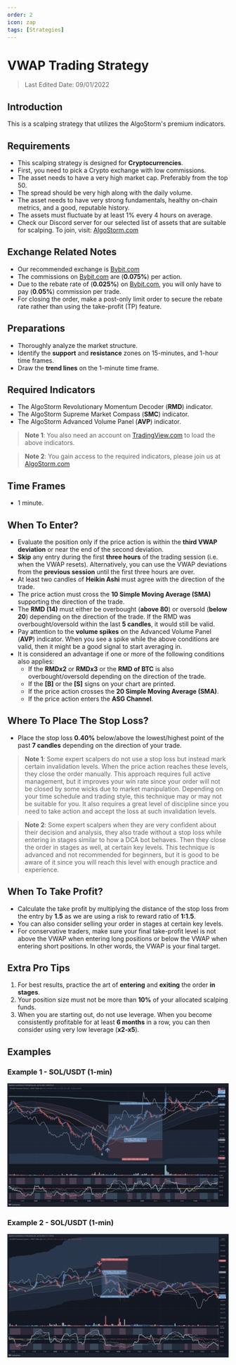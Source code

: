 ```yaml
---
order: 2
icon: zap
tags: [Strategies]
---
```

# VWAP Trading Strategy

> Last Edited Date: 09/01/2022

## Introduction

This is a scalping strategy that utilizes the AlgoStorm's premium indicators.

## Requirements

- This scalping strategy is designed for **Cryptocurrencies**.
- First, you need to pick a Crypto exchange with low commissions.
- The asset needs to have a very high market cap. Preferably from the top 50.
- The spread should be very high along with the daily volume.
- The asset needs to have very strong fundamentals, healthy on-chain metrics, and a good, reputable history.
- The assets must fluctuate by at least 1% every 4 hours on average.
- Check our Discord server for our selected list of assets that are suitable for scalping. To join, visit: [AlgoStorm.com](https://algostorm.com)

## Exchange Related Notes

- Our recommended exchange is [Bybit.com](https://www.bybit.com/en-US/invite?ref=YMYQ0%230)
- The commissions on [Bybit.com](https://www.bybit.com/en-US/invite?ref=YMYQ0%230) are (**0.075%**) per action.
- Due to the rebate rate of (**0.025%**) on [Bybit.com](https://www.bybit.com/en-US/invite?ref=YMYQ0%230), you will only have to pay (**0.05%**) commission per trade.
- For closing the order, make a post-only limit order to secure the rebate rate rather than using the take-profit (TP) feature.

## Preparations

- Thoroughly analyze the market structure.
- Identify the **support** and **resistance** zones on 15-minutes, and 1-hour time frames.
- Draw the **trend lines** on the 1-minute time frame.

## Required Indicators

- The AlgoStorm Revolutionary Momentum Decoder (**RMD**) indicator.
- The AlgoStorm Supreme Market Compass (**SMC**) indicator.
- The AlgoStorm Advanced Volume Panel (**AVP**) indicator.

> **Note 1**: You also need an account on [TradingView.com](https://www.tradingview.com/gopro/?share_your_love=labinatorhub) to load the above indicators.

> **Note 2**: You gain access to the required indicators, please join us at [AlgoStorm.com](https://algostorm.com)

## Time Frames

- 1 minute.

## When To Enter?

- Evaluate the position only if the price action is within the **third VWAP deviation** or near the end of the second deviation.
- **Skip** any entry during the first **three hours** of the trading session (i.e. when the VWAP resets). Alternatively, you can use the VWAP deviations from the **previous session** until the first three hours are over.
- At least two candles of **Heikin Ashi** must agree with the direction of the trade.
- The price action must cross the **10 Simple Moving Average (SMA)** supporting the direction of the trade.
- The **RMD (14)** must either be overbought (**above 80**) or oversold (**below 20**) depending on the direction of the trade. If the RMD was overbought/oversold within the last **5 candles**, it would still be valid.
- Pay attention to the **volume spikes** on the Advanced Volume Panel (**AVP**) indicator. When you see a spike while the above conditions are valid, then it might be a good signal to start averaging in.
- It is considered an advantage if one or more of the following conditions also applies:
   - If the **RMDx2** or **RMDx3** or the **RMD of BTC** is also overbought/oversold depending on the direction of the trade.
   - If the **[B]** or the **[S]** signs on your chart are printed.
   - If the price action crosses the **20 Simple Moving Average (SMA)**.
   - If the price action enters the **ASG Channel**.

## Where To Place The Stop Loss?

- Place the stop loss **0.40%** below/above the lowest/highest point of the past **7 candles** depending on the direction of your trade.

> **Note 1**: Some expert scalpers do not use a stop loss but instead mark certain invalidation levels. When the price action reaches these levels, they close the order manually. This approach requires full active management, but it improves your win rate since your order will not be closed by some wicks due to market manipulation. Depending on your time schedule and trading style, this technique may or may not be suitable for you. It also requires a great level of discipline since you need to take action and accept the loss at such invalidation levels.

> **Note 2**: Some expert scalpers when they are very confident about their decision and analysis, they also trade without a stop loss while entering in stages similar to how a DCA bot behaves. Then they close the order in stages as well, at certain key levels. This technique is advanced and not recommended for beginners, but it is good to be aware of it since you will reach this level with enough practice and experience.

## When To Take Profit?

- Calculate the take profit by multiplying the distance of the stop loss from the entry by **1.5** as we are using a risk to reward ratio of **1:1.5**.
- You can also consider selling your order in stages at certain key levels.
- For conservative traders, make sure your final take-profit level is not above the VWAP when entering long positions or below the VWAP when entering short positions. In other words, the VWAP is your final target.

## Extra Pro Tips

1. For best results, practice the art of **entering** and **exiting** the order **in stages**.
2. Your position size must not be more than **10%** of your allocated scalping funds.
3. When you are starting out, do not use leverage. When you become consistently profitable for at least **6 months** in a row, you can then consider using very low leverage (**x2-x5**).

## Examples

### Example 1 - SOL/USDT (1-min)

![Example 1 - SOL/USDT Long Position](./VWAP-Scalping-Strategy-Example-1.png)

### Example 2 - SOL/USDT (1-min)

![Example 2 - SOL/USDT Short Position](./VWAP-Scalping-Strategy-Example-2.png)